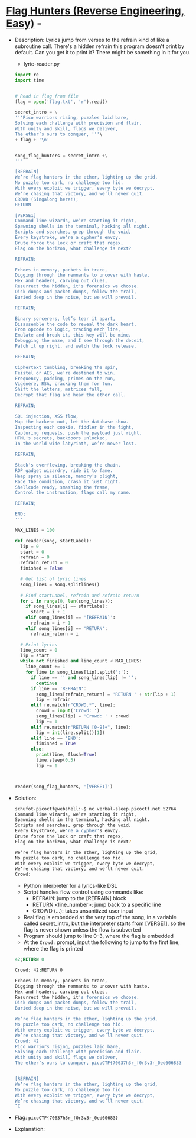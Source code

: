 # [Flag Hunters (Reverse Engineering, Easy)](https://play.picoctf.org/practice/challenge/472) - 

- Description: Lyrics jump from verses to the refrain kind of like a subroutine call. There's a hidden refrain this program doesn't print by default. Can you get it to print it? There might be something in it for you.
  - lyric-reader.py
  ```python
  import re
  import time
  
  
  # Read in flag from file
  flag = open('flag.txt', 'r').read()
  
  secret_intro = \
  '''Pico warriors rising, puzzles laid bare,
  Solving each challenge with precision and flair.
  With unity and skill, flags we deliver,
  The ether’s ours to conquer, '''\
  + flag + '\n'
  
  
  song_flag_hunters = secret_intro +\
  '''
  
  [REFRAIN]
  We’re flag hunters in the ether, lighting up the grid,
  No puzzle too dark, no challenge too hid.
  With every exploit we trigger, every byte we decrypt,
  We’re chasing that victory, and we’ll never quit.
  CROWD (Singalong here!);
  RETURN
  
  [VERSE1]
  Command line wizards, we’re starting it right,
  Spawning shells in the terminal, hacking all night.
  Scripts and searches, grep through the void,
  Every keystroke, we're a cypher's envoy.
  Brute force the lock or craft that regex,
  Flag on the horizon, what challenge is next?
  
  REFRAIN;
  
  Echoes in memory, packets in trace,
  Digging through the remnants to uncover with haste.
  Hex and headers, carving out clues,
  Resurrect the hidden, it's forensics we choose.
  Disk dumps and packet dumps, follow the trail,
  Buried deep in the noise, but we will prevail.
  
  REFRAIN;
  
  Binary sorcerers, let’s tear it apart,
  Disassemble the code to reveal the dark heart.
  From opcode to logic, tracing each line,
  Emulate and break it, this key will be mine.
  Debugging the maze, and I see through the deceit,
  Patch it up right, and watch the lock release.
  
  REFRAIN;
  
  Ciphertext tumbling, breaking the spin,
  Feistel or AES, we’re destined to win.
  Frequency, padding, primes on the run,
  Vigenère, RSA, cracking them for fun.
  Shift the letters, matrices fall,
  Decrypt that flag and hear the ether call.
  
  REFRAIN;
  
  SQL injection, XSS flow,
  Map the backend out, let the database show.
  Inspecting each cookie, fiddler in the fight,
  Capturing requests, push the payload just right.
  HTML's secrets, backdoors unlocked,
  In the world wide labyrinth, we’re never lost.
  
  REFRAIN;
  
  Stack's overflowing, breaking the chain,
  ROP gadget wizardry, ride it to fame.
  Heap spray in silence, memory's plight,
  Race the condition, crash it just right.
  Shellcode ready, smashing the frame,
  Control the instruction, flags call my name.
  
  REFRAIN;
  
  END;
  '''
  
  MAX_LINES = 100
  
  def reader(song, startLabel):
    lip = 0
    start = 0
    refrain = 0
    refrain_return = 0
    finished = False
  
    # Get list of lyric lines
    song_lines = song.splitlines()
    
    # Find startLabel, refrain and refrain return
    for i in range(0, len(song_lines)):
      if song_lines[i] == startLabel:
        start = i + 1
      elif song_lines[i] == '[REFRAIN]':
        refrain = i + 1
      elif song_lines[i] == 'RETURN':
        refrain_return = i
  
    # Print lyrics
    line_count = 0
    lip = start
    while not finished and line_count < MAX_LINES:
      line_count += 1
      for line in song_lines[lip].split(';'):
        if line == '' and song_lines[lip] != '':
          continue
        if line == 'REFRAIN':
          song_lines[refrain_return] = 'RETURN ' + str(lip + 1)
          lip = refrain
        elif re.match(r"CROWD.*", line):
          crowd = input('Crowd: ')
          song_lines[lip] = 'Crowd: ' + crowd
          lip += 1
        elif re.match(r"RETURN [0-9]+", line):
          lip = int(line.split()[1])
        elif line == 'END':
          finished = True
        else:
          print(line, flush=True)
          time.sleep(0.5)
          lip += 1
  
  
  
  reader(song_flag_hunters, '[VERSE1]')
  ```
- Solution:
  ```bash
  schufot-picoctf@webshell:~$ nc verbal-sleep.picoctf.net 52764
  Command line wizards, we’re starting it right,
  Spawning shells in the terminal, hacking all night.
  Scripts and searches, grep through the void,
  Every keystroke, we're a cypher's envoy.
  Brute force the lock or craft that regex,
  Flag on the horizon, what challenge is next?
  
  We’re flag hunters in the ether, lighting up the grid,
  No puzzle too dark, no challenge too hid.
  With every exploit we trigger, every byte we decrypt,
  We’re chasing that victory, and we’ll never quit.
  Crowd:
  ```
  - Python interpreter for a lyrics-like DSL
  - Script handles flow control using commands like:
    - REFRAIN: jump to the [REFRAIN] block
    - RETURN <line_number>: jump back to a specific line
    - CROWD (...): takes unsanitized user input
  - Real flag is embedded at the very top of the song, in a variable called secret_intro, but the interpreter starts from [VERSE1], so the flag is never shown unless the flow is subverted
  - Program should jump to line 0–3, where the flag is embedded
  - At the `Crowd:` prompt, input the following to jump to the first line, where the flag is printed
  
  ```sql
  42;RETURN 0
  ```
  
  ```bash
  Crowd: 42;RETURN 0
  
  Echoes in memory, packets in trace,
  Digging through the remnants to uncover with haste.
  Hex and headers, carving out clues,
  Resurrect the hidden, it's forensics we choose.
  Disk dumps and packet dumps, follow the trail,
  Buried deep in the noise, but we will prevail.
  
  We’re flag hunters in the ether, lighting up the grid,
  No puzzle too dark, no challenge too hid.
  With every exploit we trigger, every byte we decrypt,
  We’re chasing that victory, and we’ll never quit.
  Crowd: 42
  Pico warriors rising, puzzles laid bare,
  Solving each challenge with precision and flair.
  With unity and skill, flags we deliver,
  The ether’s ours to conquer, picoCTF{70637h3r_f0r3v3r_0ed60683}
  
  
  [REFRAIN]
  We’re flag hunters in the ether, lighting up the grid,
  No puzzle too dark, no challenge too hid.
  With every exploit we trigger, every byte we decrypt,
  We’re chasing that victory, and we’ll never quit.
  ^C
  ```
- Flag: `picoCTF{70637h3r_f0r3v3r_0ed60683}`
- Explanation:
